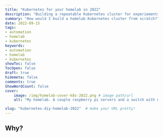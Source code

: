 ```yaml
---
title: "Kubernetes for your homelab in 2022"
description: "Building a repeatable Kubernetes cluster for experiements. Documenting any failures or wins along the way"
summary: "How would I build a homelab Kubernetes cluster from scratch?"
date: 2022-09-15
tags:
- automation
- homelab
- kubernetes
keywords:
- automation
- homelab
- kubernetes
showToc: false
TocOpen: false
draft: true
hidemeta: false
comments: true
ShowWordCount: false
cover:
    image: /img/homelab-cover-k8s-2022.png # image path/url
    alt: "My homelab. A couple raspberry pi servers and a switch with network cables." # alt text

slug: "kubernetes-diy-homelab-2022"  # make your URL pretty!
---
```


## Why?

<!--adsense-->